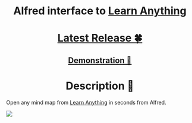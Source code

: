 <h1 align="center"> Alfred interface to <a href="https://learn-anything.xyz/"> Learn Anything </a> </h1> 

<h1 align="center"> <a href="https://github.com/nikitavoloboev/alfred-learn-anything/releases/latest">Latest Release 🍀</a></h1>

<h2 align="center"> <a href="http://quick.as/x6wpI3mpz"> Demonstration 👀</a></h2>

<h1 align="center"> Description 📕</h1>

Open any mind map from [Learn Anything](https://learn-anything.xyz/) in seconds from Alfred.

![](http://i.imgur.com/SymyfvG.png)
